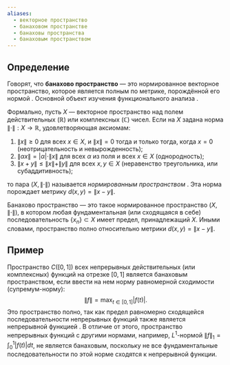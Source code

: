 ```yaml
---
aliases:
  - векторное пространство
  - банаховом пространстве
  - банаховы пространства
  - банаховым пространством
---
```

## Определение

Говорят, что **банахово пространство** — это нормированное векторное пространство, которое является полным по метрике, порождённой его нормой . Основной объект изучения функционального анализа .

Формально, пусть $X$ — векторное пространство над полем действительных ($\mathbb{R}$) или комплексных ($\mathbb{C}$) чисел. Если на $X$ задана норма $\|\cdot\| : X \to \mathbb{R}$, удовлетворяющая аксиомам:
1.  $\|x\| \geq 0$ для всех $x \in X$, и $\|x\| = 0$ тогда и только тогда, когда $x = 0$ (неотрицательность и невырожденность);
2.  $\|\alpha x\| = |\alpha| \cdot \|x\|$ для всех $\alpha$ из поля и всех $x \in X$ (однородность);
3.  $\|x + y\| \leq \|x\| + \|y\|$ для всех $x, y \in X$ (неравенство треугольника, или субаддитивность);

то пара $(X, \|\cdot\|)$ называется *нормированным пространством* . Эта норма порождает метрику $d(x, y) = \|x - y\|$.

Банахово пространство — это такое нормированное пространство $(X, \|\cdot\|)$, в котором любая фундаментальная (или сходящаяся в себе) последовательность $\{x_n\} \subset X$ имеет предел, принадлежащий $X$. Иными словами, пространство полно относительно метрики $d(x, y) = \|x - y\|$.

## Пример
Пространство $C([0,1])$ всех непрерывных действительных (или комплексных) функций на отрезке $[0,1]$ является банаховым пространством, если ввести на нем норму равномерной сходимости (супремум-норму):
$$
\|f\| = \max_{t \in [0,1]} |f(t)|.
$$
Это пространство полно, так как предел равномерно сходящейся последовательности непрерывных функций также является непрерывной функцией . В отличие от этого, пространство непрерывных функций с другими нормами, например, $L^1$-нормой $\|f\|_1 = \int_0^1 |f(t)| dt$, не является банаховым, поскольку не все фундаментальные последовательности по этой норме сходятся к непрерывной функции.